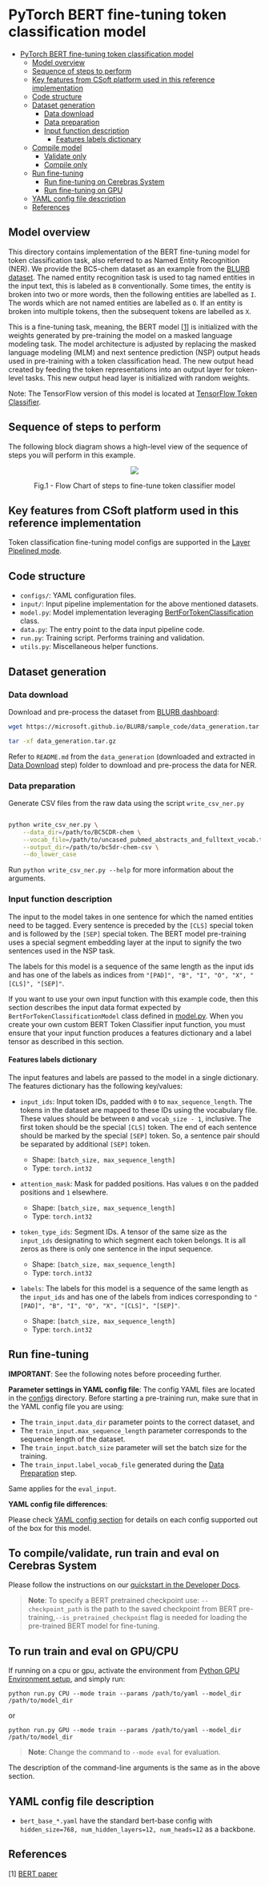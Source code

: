 # PyTorch BERT fine-tuning token classification model

- [PyTorch BERT fine-tuning token classification model](#pytorch-bert-fine-tuning-token-classification-model)
  - [Model overview](#model-overview)
  - [Sequence of steps to perform](#sequence-of-steps-to-perform)
  - [Key features from CSoft platform used in this reference implementation](#key-features-from-csoft-platform-used-in-this-reference-implementation)
  - [Code structure](#code-structure)
  - [Dataset generation](#dataset-generation)
    - [Data download](#data-download)
    - [Data preparation](#data-preparation)
    - [Input function description](#input-function-description)
      - [Features labels dictionary](#features-labels-dictionary)
  - [Compile model](#compile-model)
    - [Validate only](#validate-only)
    - [Compile only](#compile-only)
  - [Run fine-tuning](#run-fine-tuning)
    - [Run fine-tuning on Cerebras System](#run-fine-tuning-on-cerebras-system)
    - [Run fine-tuning on GPU](#run-fine-tuning-on-gpu)
  - [YAML config file description](#yaml-config-file-description)
  - [References](#references)

## Model overview

This directory contains implementation of the BERT fine-tuning model for token classification task, also referred to as Named Entity Recognition (NER). We provide the BC5-chem dataset as an example from the [BLURB dataset](https://microsoft.github.io/BLURB/tasks.html). The named entity recognition task is used to tag named entities in the input text, this is labeled as `B` conventionally. Some times, the entity is broken into two or more words, then the following entities are labelled as `I`. The words which are not named entities are labelled as `O`. If an entity is broken into multiple tokens, then the subsequent tokens are labelled as `X`.

This is a fine-tuning task, meaning, the BERT model [[1](#references)] is initialized with the weights generated by pre-training the model on a masked language modeling task. The model architecture is adjusted by replacing the masked language modeling (MLM) and next sentence prediction (NSP) output heads used in pre-training with a token classification head. The new output head created by feeding the token representations into an output layer for token-level tasks. This new output head layer is initialized with random weights.

Note: The TensorFlow version of this model is located at [TensorFlow Token Classifier](../../../../tf/bert/fine_tuning/token_classifier/).

## Sequence of steps to perform

The following block diagram shows a high-level view of the sequence of steps you will perform in this example.

<p align = "center">
<img src = ./images/steps-pt-token-classifier.png>
</p>
<p align = "center">
Fig.1 - Flow Chart of steps to fine-tune token classifier model
</p>

## Key features from CSoft platform used in this reference implementation

Token classification fine-tuning model configs are supported in the [Layer Pipelined mode](https://docs.cerebras.net/en/latest/cerebras-basics/cerebras-execution-modes.html#layer-pipelined-mode
).

## Code structure

- `configs/`: YAML configuration files.
- `input/`: Input pipeline implementation for the above mentioned datasets.
- `model.py`: Model implementation leveraging [BertForTokenClassification](../../bert_model.py) class.
- `data.py`: The entry point to the data input pipeline code.
- `run.py`: Training script. Performs training and validation.
- `utils.py`: Miscellaneous helper functions.

## Dataset generation

### Data download

Download and pre-process the dataset from [BLURB dashboard](https://microsoft.github.io/BLURB/submit.html):

```bash
wget https://microsoft.github.io/BLURB/sample_code/data_generation.tar.gz

tar -xf data_generation.tar.gz
```

Refer to `README.md` from the `data_generation` (downloaded and extracted in [Data Download](#data-download) step) folder to download and pre-process the data for NER.

### Data preparation

Generate CSV files from the raw data using the script `write_csv_ner.py`

```bash

python write_csv_ner.py \
    --data_dir=/path/to/BC5CDR-chem \
    --vocab_file=/path/to/uncased_pubmed_abstracts_and_fulltext_vocab.txt \
    --output_dir=/path/to/bc5dr-chem-csv \
    --do_lower_case
```

Run `python write_csv_ner.py --help` for more information about the arguments.

### Input function description

The input to the model takes in one sentence for which the named entities need to be tagged. Every sentence is preceded by the `[CLS]` special token and is followed by the `[SEP]` special token. The BERT model pre-training uses a special segment embedding layer at the input to signify the two sentences used in the NSP task.

The labels for this model is a sequence of the same length as the input ids and has one of the labels as indices from `"[PAD]", "B", "I", "O", "X", "[CLS]", "[SEP]"`.

If you want to use your own input function with this example code, then this section describes the input data format expected by `BertForTokenClassificationModel` class defined in [model.py](./model.py). When you create your own custom BERT Token Classifier input function, you must ensure that your input function produces a features dictionary and a label tensor as described in this section.

#### Features labels dictionary

The input features and labels are passed to the model in a single dictionary. The features dictionary has the following key/values:

- `input_ids`: Input token IDs, padded with `0` to `max_sequence_length`. The tokens in the dataset are mapped to these IDs using the vocabulary file. These values should be between `0` and `vocab_size - 1`, inclusive. The first token should be the special `[CLS]` token. The end of each sentence should be marked by the special `[SEP]` token. So, a sentence pair should be separated by additional `[SEP]` token.
  - Shape: `[batch_size, max_sequence_length]`
  - Type: `torch.int32`

- `attention_mask`: Mask for padded positions. Has values `0` on the padded positions and `1` elsewhere.
  - Shape: `[batch_size, max_sequence_length]`
  - Type: `torch.int32`

- `token_type_ids`: Segment IDs. A tensor of the same size as the `input_ids` designating to which segment each token belongs. It is all zeros as there is only one sentence in the input sequence.
  - Shape: `[batch_size, max_sequence_length]`
  - Type: `torch.int32`

- `labels`: The labels for this model is a sequence of the same length as the `input_ids` and has one of the labels from indices corresponding to `"[PAD]", "B", "I", "O", "X", "[CLS]", "[SEP]"`.
  - Shape: `[batch_size, max_sequence_length]`
  - Type: `torch.int32`

## Run fine-tuning

**IMPORTANT**: See the following notes before proceeding further.

**Parameter settings in YAML config file**: The config YAML files are located in the [configs](configs/) directory. Before starting a pre-training run, make sure that in the YAML config file you are using:

- The `train_input.data_dir` parameter points to the correct dataset, and
- The `train_input.max_sequence_length` parameter corresponds to the sequence length of the dataset.
- The `train_input.batch_size` parameter will set the batch size for the training.
- The `train_input.label_vocab_file` generated during the [Data Preparation](#data-preparation) step.

Same applies for the `eval_input`.

**YAML config file differences**:

Please check [YAML config section](#yaml-config-file-description) for details on each config supported out of the box for this model.

## To compile/validate, run train and eval on Cerebras System

Please follow the instructions on our [quickstart in the Developer Docs](https://docs.cerebras.net/en/latest/wsc/getting-started/cs-appliance.html).

> **Note**: To specify a BERT pretrained checkpoint use: `--checkpoint_path` is the path to the saved checkpoint from BERT pre-training,`--is_pretrained_checkpoint` flag is needed for loading the pre-trained BERT model for fine-tuning.

## To run train and eval on GPU/CPU

If running on a cpu or gpu, activate the environment from [Python GPU Environment setup](../../../../PYTHON-SETUP.md), and simply run:

```
python run.py CPU --mode train --params /path/to/yaml --model_dir /path/to/model_dir
```
or
```
python run.py GPU --mode train --params /path/to/yaml --model_dir /path/to/model_dir
```

> **Note**: Change the command to `--mode eval` for evaluation.


The description of the command-line arguments is the same as in the above section.

## YAML config file description

- `bert_base_*.yaml` have the standard bert-base config with `hidden_size=768, num_hidden_layers=12, num_heads=12` as a backbone.

## References

[1] [BERT paper](https://arxiv.org/abs/1810.04805)
